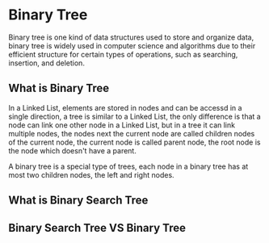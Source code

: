 # Binary Tree

Binary tree is one kind of data structures used to store and organize data, binary tree is widely used in computer science and algorithms due to their efficient structure for certain types of operations, such as searching, insertion, and deletion.

## What is Binary Tree

In a Linked List, elements are stored in nodes and can be accessd in a single direction, a tree is similar to a Linked List, the only difference is that a node can link one other node in a Linked List, but in a tree it can link multiple nodes, the nodes next the current node are called children nodes of the current node, the current node is called parent node, the root node is the node which doesn't have a parent.

A binary tree is a special type of trees, each node in a binary tree has at most two children nodes, the left and right nodes.

## What is Binary Search Tree



## Binary Search Tree VS Binary Tree 



